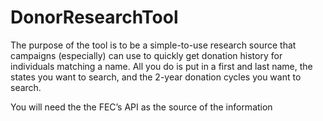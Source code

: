 # DonorResearchTool

 The purpose of the tool is to be a simple-to-use research source that campaigns (especially) can use to quickly get donation history for individuals matching a name. All you do is put in a first and last name, the states you want to search, and the 2-year donation cycles you want to search.

 You will need the the FEC’s API as the source of the information
